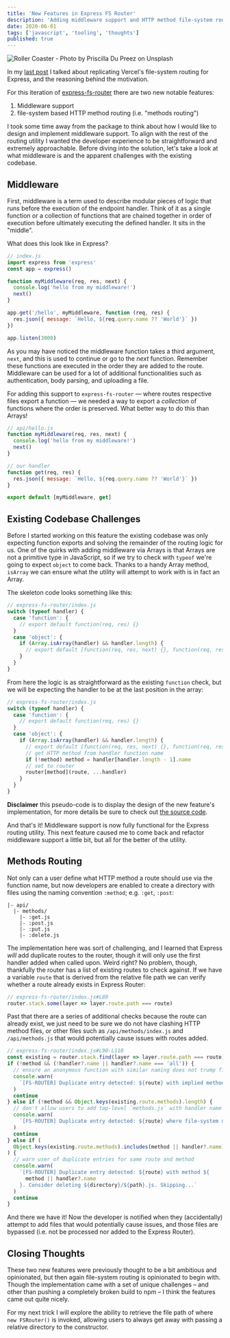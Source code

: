 ```yaml
---
title: 'New Features in Express FS Router'
description: 'Adding middleware support and HTTP method file-system routing to the Express FileSystem Router'
date: 2020-06-01
tags: ['javascript', 'tooling', 'thoughts']
published: true
---
```


![Roller Coaster - Photo by Priscilla Du Preez on Unsplash](./priscilla-du-preez-FOsina4f7qM-unsplash.jpg)

In my [last post](https://josefaidt.dev/blog/2020/04/express-filesystem-routing/) I talked about replicating Vercel's file-system routing for Express, and the reasoning behind the motivation.

For this iteration of [express-fs-router](https://www.npmjs.com/package/express-fs-router) there are two new notable features:

1. Middleware support
2. file-system based HTTP method routing (i.e. "methods routing")

I took some time away from the package to think about how I would like to design and implement middleware support. To align with the rest of the routing utility I wanted the developer experience to be straightforward and extremely approachable. Before diving into the solution, let's take a look at what middleware is and the apparent challenges with the existing codebase.

## Middleware

First, middleware is a term used to describe modular pieces of logic that runs before the execution of the endpoint handler. Think of it as a single function or a collection of functions that are chained together in order of execution before ultimately executing the defined handler. It sits in the "middle".

What does this look like in Express?

```js
// index.js
import express from 'express'
const app = express()

function myMiddleware(req, res, next) {
  console.log('hello from my middleware!')
  next()
}

app.get('/hello', myMiddleware, function (req, res) {
  res.json({ message: `Hello, ${req.query.name ?? 'World'}` })
})

app.listen(3000)
```

As you may have noticed the middleware function takes a third argument, `next`, and this is used to continue or go to the _next_ function. Remember these functions are executed in the order they are added to the route. Middleware can be used for a lot of additional functionalities such as authentication, body parsing, and uploading a file.

For adding this support to `express-fs-router` &mdash; where routes respective files export a function &mdash; we needed a way to export a _collection_ of functions where the order is preserved. What better way to do this than Arrays!

```js
// api/hello.js
function myMiddleware(req, res, next) {
  console.log('hello from my middleware!')
  next()
}

// our handler
function get(req, res) {
  res.json({ message: `Hello, ${req.query.name ?? 'World'}` })
}

export default [myMiddleware, get]
```

## Existing Codebase Challenges

Before I started working on this feature the existing codebase was only expecting function exports and solving the remainder of the routing logic for us. One of the quirks with adding middleware via Arrays is that Arrays are not a primitive type in JavaScript, so if we try to check with `typeof` we're going to expect `object` to come back. Thanks to a handy Array method, `isArray` we can ensure what the utility will attempt to work with is in fact an Array.

The skeleton code looks something like this:

```js
// express-fs-router/index.js
switch (typeof handler) {
  case 'function': {
    // export default function(req, res) {}
  }
  case 'object': {
    if (Array.isArray(handler) && handler.length) {
      // export default [function(req, res, next) {}, function(req, res) {}]
    }
  }
}
```

From here the logic is as straightforward as the existing `function` check, but we will be expecting the handler to be at the last position in the array:

```js
// express-fs-router/index.js
switch (typeof handler) {
  case 'function': {
    // export default function(req, res) {}
  }
  case 'object': {
    if (Array.isArray(handler) && handler.length) {
      // export default [function(req, res, next) {}, function(req, res) {}]
      // get HTTP method from handler function name
      if (!method) method = handler[handler.length - 1].name
      // set to router
      router[method](route, ...handler)
    }
  }
}
```

**Disclaimer** this pseudo-code is to display the design of the new feature's implementation, for more details be sure to check out [the source code](https://github.com/josefaidt/express-fs-router/blob/master/packages/express-fs-router/index.js#L147-L172).

And that's it! Middleware support is now fully functional for the Express routing utility. This next feature caused me to come back and refactor middleware support a little bit, but all for the better of the utility.

## Methods Routing

Not only can a user define what HTTP method a route should use via the function name, but now developers are enabled to create a directory with files using the naming convention `:method`; e.g. `:get`, `:post`:

```text
|- api/
  |- methods/
    |- :get.js
    |- :post.js
    |- :put.js
    |- :delete.js
```

The implementation here was sort of challenging, and I learned that Express _will_ add duplicate routes to the router, though it will only use the first handler added when called upon. Weird right? No problem, though, thankfully the router has a list of existing routes to check against. If we have a variable `route` that is derived from the relative file path we can verify whether a route already exists in Express Router:

```js
// express-fs-router/index.js#L89
router.stack.some(layer => layer.route.path === route)
```

Past that there are a series of additional checks because the route can already exist, we just need to be sure we do not have clashing HTTP method files, or other files such as `/api/methods/index.js` and `/api/methods.js` that would potentially cause issues with routes added.

```js
// express-fs-router/index.js#L90-L110
const existing = router.stack.find(layer => layer.route.path === route)
if (!method && (!handler?.name || handler?.name === 'all')) {
  // ensure an anonymous function with similar naming does not trump file-based methods (i.e. /methods/:get.js vs /methods.js)
  console.warn(
    `[FS-ROUTER] Duplicate entry detected: ${route} with implied method ALL. Consider deleting ${directory}/${path}.js. Skipping...`
  )
  continue
} else if (!method && Object.keys(existing.route.methods).length) {
  // don't allow users to add top-level `methods.js` with handler name of `put` and add to route with existing records'
  console.warn(
    `[FS-ROUTER] Duplicate entry detected: ${route} where file-system methods routes are enabled. Consider deleting ${directory}/${path}.js. Skipping...`
  )
  continue
} else if (
  Object.keys(existing.route.methods).includes(method || handler?.name)
) {
  // warn user of duplicate entries for same route and method
  console.warn(
    `[FS-ROUTER] Duplicate entry detected: ${route} with method ${
      method || handler?.name
    }. Consider deleting ${directory}/${path}.js. Skipping...`
  )
  continue
}
```

And there we have it! Now the developer is notified when they (accidentally) attempt to add files that would potentially cause issues, and those files are bypassed (i.e. not be processed nor added to the Express Router).

## Closing Thoughts

These two new features were previously thought to be a bit ambitious and opinionated, but then again file-system routing is opinionated to begin with. Though the implementation came with a set of unique challenges &ndash; and other than pushing a completely broken build to npm &ndash; I think the features came out quite nicely.

For my next trick I will explore the ability to retrieve the file path of where `new FSRouter()` is invoked, allowing users to always get away with passing a relative directory to the constructor.
